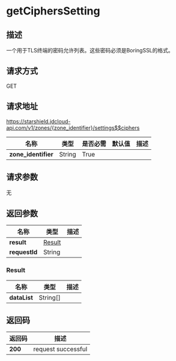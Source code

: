 # getCiphersSetting


## 描述
一个用于TLS终端的密码允许列表。这些密码必须是BoringSSL的格式。

## 请求方式
GET

## 请求地址
https://starshield.jdcloud-api.com/v1/zones/{zone_identifier}/settings$$ciphers

|名称|类型|是否必需|默认值|描述|
|---|---|---|---|---|
|**zone_identifier**|String|True| | |

## 请求参数
无


## 返回参数
|名称|类型|描述|
|---|---|---|
|**result**|[Result](getCiphersSetting#result)| |
|**requestId**|String| |

### <div id="result">Result</div>
|名称|类型|描述|
|---|---|---|
|**dataList**|String[]| |

## 返回码
|返回码|描述|
|---|---|
|**200**|request successful|
